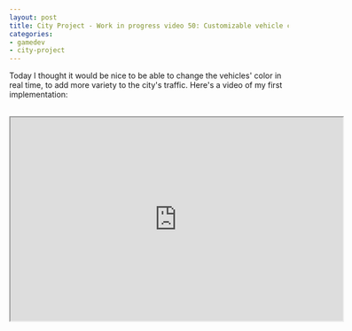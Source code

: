 ```yaml
---
layout: post
title: City Project - Work in progress video 50: Customizable vehicle colors
categories:
- gamedev
- city-project
---
```


Today I thought it would be nice to be able to change the vehicles' color in real time, to add more variety to the city's traffic. Here's a video of my first implementation:<br /><br /><div style="text-align: center;"><iframe height="367" src="http://www.youtube.com/embed/Dev0HYkzE1I" width="600"></iframe></div>